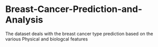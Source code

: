 # Breast-Cancer-Prediction-and-Analysis
The dataset deals with the breast cancer type prediction based on the various Physical and biologcal features
